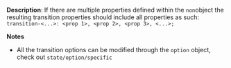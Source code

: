 __Description__: If there are multiple properties defined within the `non`object the resulting transition properties should include all properties as such: `transition-<...>: <prop 1>, <prop 2>, <prop 3>, <...>;`

__Notes__

- All the transition options can be modified through the `option` object, check out `state/option/specific`